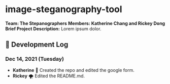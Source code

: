 # image-steganography-tool
**Team: The Stepanographers**
**Members: Katherine Chang and Rickey Dong**
**Brief Project Description:**
Lorem ipsum dolor.
## 📃 Development Log
### Dec 14, 2021 (Tuesday)
- **Katherine** 🧊 
Created the repo and edited the google form.    
- **Rickey** 🌪️
Edited the README.md.
